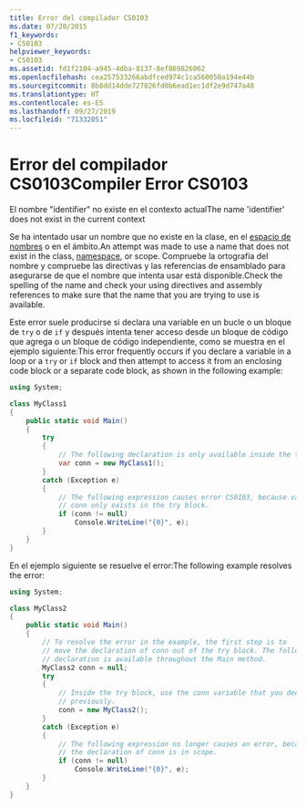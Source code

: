 ```yaml
---
title: Error del compilador CS0103
ms.date: 07/20/2015
f1_keywords:
- CS0103
helpviewer_keywords:
- CS0103
ms.assetid: fd1f2104-a945-4dba-8137-8ef869826062
ms.openlocfilehash: cea257533266abdfced974c1ca560050a194e44b
ms.sourcegitcommit: 8b8dd14dde727026fd0b6ead1ec1df2e9d747a48
ms.translationtype: HT
ms.contentlocale: es-ES
ms.lasthandoff: 09/27/2019
ms.locfileid: "71332051"
---
```

# <a name="compiler-error-cs0103"></a><span data-ttu-id="c733b-102">Error del compilador CS0103</span><span class="sxs-lookup"><span data-stu-id="c733b-102">Compiler Error CS0103</span></span>

<span data-ttu-id="c733b-103">El nombre "identifier" no existe en el contexto actual</span><span class="sxs-lookup"><span data-stu-id="c733b-103">The name 'identifier' does not exist in the current context</span></span>

 <span data-ttu-id="c733b-104">Se ha intentado usar un nombre que no existe en la clase, en el [espacio de nombres](../keywords/namespace.md) o en el ámbito.</span><span class="sxs-lookup"><span data-stu-id="c733b-104">An attempt was made to use a name that does not exist in the class, [namespace](../keywords/namespace.md), or scope.</span></span> <span data-ttu-id="c733b-105">Compruebe la ortografía del nombre y compruebe las directivas y las referencias de ensamblado para asegurarse de que el nombre que intenta usar está disponible.</span><span class="sxs-lookup"><span data-stu-id="c733b-105">Check the spelling of the name and check your using directives and assembly references to make sure that the name that you are trying to use is available.</span></span>

 <span data-ttu-id="c733b-106">Este error suele producirse si declara una variable en un bucle o un bloque de `try` o de `if` y después intenta tener acceso desde un bloque de código que agrega o un bloque de código independiente, como se muestra en el ejemplo siguiente:</span><span class="sxs-lookup"><span data-stu-id="c733b-106">This error frequently occurs if you declare a variable in a loop or a `try` or `if` block and then attempt to access it from an enclosing code block or a separate code block, as shown in the following example:</span></span>

```csharp
using System;

class MyClass1
{
    public static void Main()
    {
        try
        {
            // The following declaration is only available inside the try block.
            var conn = new MyClass1();
        }
        catch (Exception e)
        {  
            // The following expression causes error CS0103, because variable
            // conn only exists in the try block.
            if (conn != null)
                Console.WriteLine("{0}", e);
        }
    }
}
```

 <span data-ttu-id="c733b-107">En el ejemplo siguiente se resuelve el error:</span><span class="sxs-lookup"><span data-stu-id="c733b-107">The following example resolves the error:</span></span>

```csharp
using System;

class MyClass2
{
    public static void Main()
    {
        // To resolve the error in the example, the first step is to
        // move the declaration of conn out of the try block. The following
        // declaration is available throughout the Main method.
        MyClass2 conn = null;
        try
        {
            // Inside the try block, use the conn variable that you declared
            // previously.
            conn = new MyClass2();
        }
        catch (Exception e)
        {
            // The following expression no longer causes an error, because
            // the declaration of conn is in scope.
            if (conn != null)
                Console.WriteLine("{0}", e);
        }
    }
}
```
